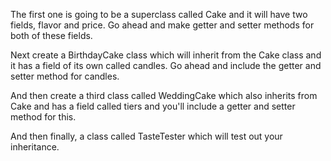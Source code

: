 The first one is going to be a superclass called Cake and it will have two fields, flavor and price. Go ahead and make getter and setter methods for both of these fields.

Next create a BirthdayCake class which will inherit from the Cake class and it has a field of its own called candles. Go ahead and include the getter and setter method for candles.

And then create a third class called WeddingCake which also inherits from Cake and has a field called tiers and you'll include a getter and setter method for this.

And then finally, a class called TasteTester which will test out your inheritance.